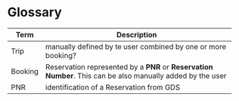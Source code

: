 # Glossary

| Term     | Description                                                                                                   |
|----------|---------------------------------------------------------------------------------------------------------------|
| Trip     | manually defined by te user combined by one or more booking?                                                  |
| Booking  | Reservation represented by a **PNR** or **Reservation Number**. This can be also manually added by the user   |
| PNR      | identification of a Reservation from GDS                                                                      |
